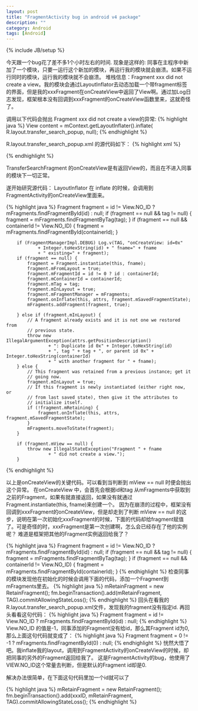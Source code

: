 ```yaml
---
layout: post
title: "FragmentActivity bug in android v4 package"
description: ""
category: Android
tags: [Android]
---
```

{% include JB/setup %}

今天跟一个bug花了差不多1个小时左右的时间.
现象是这样的:
同事在主程序中新加了一个模块，只要一运行这个新加的模块，再运行我的模块就会崩溃。如果不运行同时的模块，运行我的模块就不会崩溃。
堆栈信息：Fragment xxx did not create a view。我的模块会通过LayoutInflator去动态加载一个带fragment标签的界面，但是我的xxxFragment在onCreateView中返回了View啊。通过加Log日志发现，框架根本没有回调到xxxFragment的onCreateView函数里来，这就奇怪了。

调用以下代码会抛出 Fragment xxx did not create a view的异常:
{% highlight java %}
View content = mContext.getLayoutInflater().inflate(
                    R.layout.transfer_search_popup, null);
{% endhighlight %}

R.layout.transfer_search_popup.xml 的源代码如下：
{% highlight xml %}
<?xml version="1.0" encoding="utf-8"?>
<LinearLayout xmlns:android="http://schemas.android.com/apk/res/android"
    android:layout_width="match_parent"
    android:layout_height="match_parent"
    android:orientation="vertical" >
    <fragment class="com.qvod.player.activity.transfer.TransferSearchFragment"
        android:layout_width="match_parent"
        android:layout_height="match_parent"
        android:tag="TransferSearchFragment"/>
</LinearLayout>
{% endhighlight %}

TransferSearchFragment 的onCreateView是有返回View的，而且在不进入同事的模块下一切正常。


遂开始研究源代码：
LayoutInflator 在 inflate 的时候，会调用到 FragmentActivity的onCreateView里面来。

{% highlight java %}
    	Fragment fragment = id != View.NO_ID ? mFragments.findFragmentById(id) : null;
        if (fragment == null && tag != null) {
            fragment = mFragments.findFragmentByTag(tag);
        }
        if (fragment == null && containerId != View.NO_ID) {
            fragment = mFragments.findFragmentById(containerId);
        }

        if (FragmentManagerImpl.DEBUG) Log.v(TAG, "onCreateView: id=0x"
                + Integer.toHexString(id) + " fname=" + fname
                + " existing=" + fragment);
        if (fragment == null) {
            fragment = Fragment.instantiate(this, fname);
            fragment.mFromLayout = true;
            fragment.mFragmentId = id != 0 ? id : containerId;
            fragment.mContainerId = containerId;
            fragment.mTag = tag;
            fragment.mInLayout = true;
            fragment.mFragmentManager = mFragments;
            fragment.onInflate(this, attrs, fragment.mSavedFragmentState);
            mFragments.addFragment(fragment, true);

        } else if (fragment.mInLayout) {
            // A fragment already exists and it is not one we restored from
            // previous state.
            throw new IllegalArgumentException(attrs.getPositionDescription()
                    + ": Duplicate id 0x" + Integer.toHexString(id)
                    + ", tag " + tag + ", or parent id 0x" + Integer.toHexString(containerId)
                    + " with another fragment for " + fname);
        } else {
            // This fragment was retained from a previous instance; get it
            // going now.
            fragment.mInLayout = true;
            // If this fragment is newly instantiated (either right now, or
            // from last saved state), then give it the attributes to
            // initialize itself.
            if (!fragment.mRetaining) {
                fragment.onInflate(this, attrs, fragment.mSavedFragmentState);
            }
            mFragments.moveToState(fragment);
        }

        if (fragment.mView == null) {
            throw new IllegalStateException("Fragment " + fname
                    + " did not create a view.");
        }

{% endhighlight %}

以上是onCreateView的关键代码。可以看到当判断到 mView == null 时便会抛出这个异常。
在onCreateView 中，会首先会根据id和tag 从mFragments中获取到之前的Fragment，如果有就直接返回，如果没有就通过Fragment.instantiate(this, fname)来创建一个。
因为在崩溃的过程中，框架没有回调到xxxFragment的onCreateView，但是却走到了判断 mView == null 的这步，说明在第一次初始化xxxFragment的时候，下面的代码却给fragment赋值了。可是奇怪的时，xxxFragment是第一次创建啊，怎么会已经存在了他的实例呢？
难道是框架把其他的Fragment实例返回给我了？

{% highlight java %}
	Fragment fragment = id != View.NO_ID ? mFragments.findFragmentById(id) : null;
        if (fragment == null && tag != null) {
            fragment = mFragments.findFragmentByTag(tag);
        }
        if (fragment == null && containerId != View.NO_ID) {
            fragment = mFragments.findFragmentById(containerId);
        }
{% endhighlight %}
检查同事的模块发现他在初始化的时候会调用下面的代码，添加一个Fragment到mFragments里去。
{% highlight java %}
 mRetainFragment = new RetainFragment();
            fm.beginTransaction().add(mRetainFragment, TAG).commitAllowingStateLoss();
{% endhighlight %}
回头在看我的R.layout.transfer_search_popup.xml文件，发现我的fragment没有指定id.
再回头看看这句代码：
{% highlight java %}
Fragment fragment = id != View.NO_ID ? mFragments.findFragmentById(id) : null;
{% endhighlight %}
View.NO_ID 的值是-1，同事添加的Fragment没有给id，那么其Fragment id为0,那么上面这句代码就变成了：
{% highlight java %}
Fragment fragment = 0 != -1 ? mFragments.findFragmentById(0) : null;
{% endhighlight %}
恍然大悟了吧。我inflate我的layout，调用到FragmentActivity的onCreateView的时候，却把同事的另外的Fragment返回给我了。
这是FragmentActivity的bug，他使用了VIEW.NO_ID这个常量去判断，但是默认的Fragment id却是0.

解决办法很简单，在下面这句代码里加一个id就可以了

{% highlight java %}
 mRetainFragment = new RetainFragment();
            fm.beginTransaction().add(xxxID, mRetainFragment, TAG).commitAllowingStateLoss();
{% endhighlight %}
